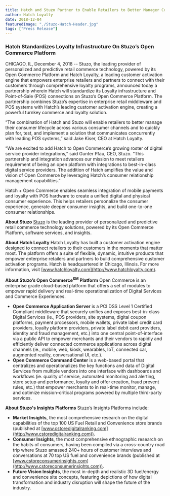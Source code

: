 ```yaml
---
title: Hatch and Stuzo Partner to Enable Retailers to Better Manager Customer Lifecycles Across Channels
author: Hatch Loyalty
date: 2018-12-04
featuredImage: "./Stuzo-Hatch-Header.jpg"
tags: ["Press Release"]
---
```


### Hatch Standardizes Loyalty Infrastructure On Stuzo’s Open Commerce Platform

CHICAGO, IL, December 4, 2018 -- Stuzo, the leading provider of personalized and predictive retail commerce technology, powered by its Open Commerce Platform and Hatch Loyalty, a leading customer activation engine that empowers enterprise retailers and partners to connect with their customers through comprehensive loyalty programs, announced today a partnership wherein Hatch will standardize its Loyalty infrastructure and Point-of-Sale (POS) connections on Stuzo’s Open Commerce Platform. The partnership combines Stuzo’s expertise in enterprise retail middleware and POS systems with Hatch’s leading customer activation engine, creating a powerful turnkey commerce and loyalty solution.

“The combination of Hatch and Stuzo will enable retailers to better manage their consumer lifecycle across various consumer channels and to quickly plan for, test, and implement a solution that communicates concurrently with leading POS systems,” said Jake Kiser, CEO at Hatch Loyalty.

“We are excited to add Hatch to Open Commerce’s growing roster of digital service provider integrations,” said Gunter Pfau, CEO, Stuzo. “This partnership and integration advances our mission to meet retailers requirement of being an open platform with integrations to best-in-class digital service providers. The addition of Hatch amplifies the value and vision of Open Commerce by leveraging Hatch’s consumer relationship management capabilities.”

Hatch + Open Commerce enables seamless integration of mobile payments and loyalty with POS hardware to create a unified digital and physical consumer experience. This helps retailers personalize the consumer experience, generate deeper consumer insights, and build one-to-one consumer relationships.

**About Stuzo**
[Stuzo](http://www.stuzo.com) is the leading provider of personalized and predictive retail commerce technology solutions, powered by its Open Commerce Platform, software services, and insights.

**About Hatch Loyalty**
Hatch Loyalty has built a customer activation engine designed to connect retailers to their customers in the moments that matter most. The platform offers a suite of flexible, dynamic, intuitive products that empower enterprise retailers and partners to build comprehensive customer activation programs. Hatch is headquartered in Chicago, Illinois. For more information, visit [www.hatchloyalty.com](http://www.hatchloyalty.com).

**About Stuzo’s Open Commerce<sup>SM</sup> Platform**
Open Commerce is an enterprise grade cloud-based platform that offers a set of modules to empower rapid delivery and real-time operationalization of Digital Services and Commerce Experiences.

* **Open Commerce Application Server** is a PCI DSS Level 1 Certified Compliant middleware that securely unifies and exposes best-in-class Digital Services (ie., POS providers, site systems, digital coupon platforms, payment processors, mobile wallets, private label credit card providers, loyalty platform providers, private label debit card providers, identity and fraud management, etc.) into one central point-of-interface via a public API to empower merchants and their vendors to rapidly and efficiently deliver connected commerce applications across digital channels (ie., mobile, web, kiosk, wearables, IoT, connected car, augmented reality, conversational UI, etc.).
* **Open Commerce Command Center** is a web-based portal that centralizes and operationalizes the key functions and data of Digital Services from multiple vendors into one interface with dashboards and workflows (ie. quality of service, automated monitoring and alerting, store setup and performance, loyalty and offer creation, fraud prevent rules, etc.) that empower merchants to in real-time monitor, manage, and optimize mission-critical programs powered by multiple third-party services.

**About Stuzo's Insights Platforms**
Stuzo’s Insights Platforms include:

* **Market Insights**, the most comprehensive research on the digital capabilities of the top 100 US Fuel Retail and Convenience store brands (published at [www.cstoredigitalranking.com](http://www.cstoredigitalranking.com)).
* **Consumer Insights**, the most comprehensive ethnographic research on the habits of consumers, having been compiled via a cross-country road trip where Stuzo amassed 240+ hours of customer interviews and conversations at 70 top US fuel and convenience brands (published at [www.cstoreconsumerinsights.com](http://www.cstoreconsumerinsights.com)).
* **Future Vision Insights**, the most in-depth and realistic 3D fuel/energy and convenience site concepts, featuring depictions of how digital transformation and industry disruption will shape the future of the industry.
